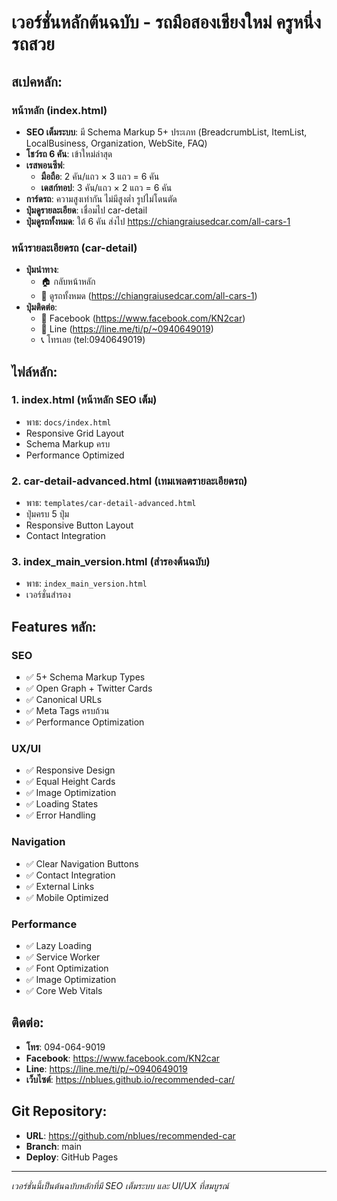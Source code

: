 # เวอร์ชั่นหลักต้นฉบับ - รถมือสองเชียงใหม่ ครูหนึ่งรถสวย

## สเปคหลัก:

### หน้าหลัก (index.html)
- **SEO เต็มระบบ**: มี Schema Markup 5+ ประเภท (BreadcrumbList, ItemList, LocalBusiness, Organization, WebSite, FAQ)
- **โชว์รถ 6 คัน**: เข้าใหม่ล่าสุด
- **เรสพอนซีฟ**:
  - **มือถือ**: 2 คัน/แถว × 3 แถว = 6 คัน
  - **เดสก์ทอป**: 3 คัน/แถว × 2 แถว = 6 คัน
- **การ์ดรถ**: ความสูงเท่ากัน ไม่มีสูงต่ำ รูปไม่โดนตัด
- **ปุ่มดูรายละเอียด**: เชื่อมไป car-detail
- **ปุ่มดูรถทั้งหมด**: ใต้ 6 คัน ส่งไป https://chiangraiusedcar.com/all-cars-1

### หน้ารายละเอียดรถ (car-detail)
- **ปุ่มนำทาง**:
  - 🏠 กลับหน้าหลัก
  - 🚗 ดูรถทั้งหมด (https://chiangraiusedcar.com/all-cars-1)
- **ปุ่มติดต่อ**:
  - 📘 Facebook (https://www.facebook.com/KN2car)
  - 💬 Line (https://line.me/ti/p/~0940649019)
  - 📞 โทรเลย (tel:0940649019)

## ไฟล์หลัก:

### 1. index.html (หน้าหลัก SEO เต็ม)
- พาธ: `docs/index.html`
- Responsive Grid Layout
- Schema Markup ครบ
- Performance Optimized

### 2. car-detail-advanced.html (เทมเพลตรายละเอียดรถ)  
- พาธ: `templates/car-detail-advanced.html`
- ปุ่มครบ 5 ปุ่ม
- Responsive Button Layout
- Contact Integration

### 3. index_main_version.html (สำรองต้นฉบับ)
- พาธ: `index_main_version.html`
- เวอร์ชั่นสำรอง

## Features หลัก:

### SEO
- ✅ 5+ Schema Markup Types
- ✅ Open Graph + Twitter Cards
- ✅ Canonical URLs
- ✅ Meta Tags ครบถ้วน
- ✅ Performance Optimization

### UX/UI
- ✅ Responsive Design
- ✅ Equal Height Cards
- ✅ Image Optimization
- ✅ Loading States
- ✅ Error Handling

### Navigation
- ✅ Clear Navigation Buttons
- ✅ Contact Integration
- ✅ External Links
- ✅ Mobile Optimized

### Performance
- ✅ Lazy Loading
- ✅ Service Worker
- ✅ Font Optimization
- ✅ Image Optimization
- ✅ Core Web Vitals

## ติดต่อ:
- **โทร**: 094-064-9019
- **Facebook**: https://www.facebook.com/KN2car
- **Line**: https://line.me/ti/p/~0940649019
- **เว็บไซต์**: https://nblues.github.io/recommended-car/

## Git Repository:
- **URL**: https://github.com/nblues/recommended-car
- **Branch**: main
- **Deploy**: GitHub Pages

---
*เวอร์ชั่นนี้เป็นต้นฉบับหลักที่มี SEO เต็มระบบ และ UI/UX ที่สมบูรณ์*

